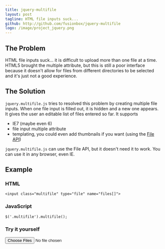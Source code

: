 ```yaml
---
title: jquery-multifile
layout: post
tagline: HTML file inputs suck...
github: http://github.com/fusionbox/jquery-multifile
logo: /image/project_jquery.png
---
```

## The Problem
HTML file inputs suck... it is difficult to upload more than one file at a
time.  HTML5 brought the multiple attribute, but this is still a poor interface
because it doesn't allow for files from different directories to be selected
and it's just not a good experience.

## The Solution
`jquery.multifile.js` tries to resolved this problem by creating multiple file
inputs.  When one file input is filled out, it is hidden and a new one appears.
It gives the user an editable list of files entered so far.  It supports

* IE7 (maybe even 6)
* file input multiple attribute
* templating, you could even add thumbnails if you want (using the [File API])

`jquery.multifile.js` can use the File API, but it doesn't need it to work.
You can use it in any browser, even IE.

## Example
### HTML
    <input class="multifile" type="file" name="files[]">
### JavaScript
    $('.multifile').multifile();


### Try it yourself

<input multiple="multiple" type="file" name="files[]"/>
<script type="text/javascript" src="https://raw.github.com/fusionbox/jquery-multifile/master/jquery.multifile.js">
/* prevent this tag from being closed xml style, not allowed in html */
</script>
<script type="text/javascript">
    jQuery('input[type=file][multiple]').multifile();
</script>

[File API]: https://developer.mozilla.org/en/DOM/File#getAsDataURL()
